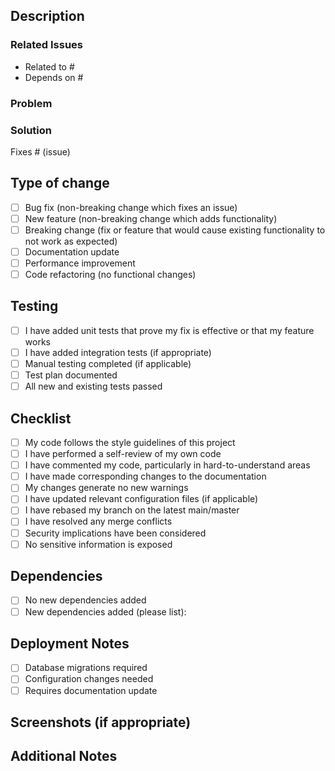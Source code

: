 ## Description

<!-- Please provide a clear and concise description of your changes -->

### Related Issues

<!-- List any related issues besides the one being fixed -->

- Related to #
- Depends on #

### Problem

<!-- Describe the problem this PR addresses -->

### Solution

<!-- Describe your solution and why you chose this approach -->

Fixes # (issue)

## Type of change

- [ ] Bug fix (non-breaking change which fixes an issue)
- [ ] New feature (non-breaking change which adds functionality)
- [ ] Breaking change (fix or feature that would cause existing functionality to not work as expected)
- [ ] Documentation update
- [ ] Performance improvement
- [ ] Code refactoring (no functional changes)

## Testing

<!-- Describe the tests you ran and how to reproduce them -->

- [ ] I have added unit tests that prove my fix is effective or that my feature works
- [ ] I have added integration tests (if appropriate)
- [ ] Manual testing completed (if applicable)
- [ ] Test plan documented
- [ ] All new and existing tests passed

## Checklist

- [ ] My code follows the style guidelines of this project
- [ ] I have performed a self-review of my own code
- [ ] I have commented my code, particularly in hard-to-understand areas
- [ ] I have made corresponding changes to the documentation
- [ ] My changes generate no new warnings
- [ ] I have updated relevant configuration files (if applicable)
- [ ] I have rebased my branch on the latest main/master
- [ ] I have resolved any merge conflicts
- [ ] Security implications have been considered
- [ ] No sensitive information is exposed

## Dependencies

<!-- List any dependencies that are required for this change -->

- [ ] No new dependencies added
- [ ] New dependencies added (please list):

## Deployment Notes

<!-- Any special deployment requirements or steps -->

- [ ] Database migrations required
- [ ] Configuration changes needed
- [ ] Requires documentation update

## Screenshots (if appropriate)

<!-- Add screenshots to help explain your changes -->

## Additional Notes

<!-- Add any additional context about the PR here -->
